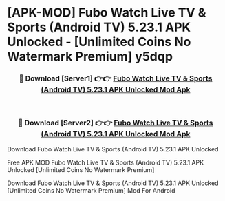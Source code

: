 # [APK-MOD] Fubo  Watch Live TV & Sports (Android TV) 5.23.1 APK Unlocked - [Unlimited Coins No Watermark Premium] y5dqp



<div align="center">
<h3>🔴 Download [Server1] 👉👉 <a href="https://momento.my/?title=Fubo__Watch_Live_TV_&_Sports_(Android_TV)_5.23.1_APK_Unlocked">Fubo  Watch Live TV & Sports (Android TV) 5.23.1 APK Unlocked Mod Apk</a></h3><br>

<h3>🔴 Download [Server2] 👉👉 <a href="https://momento.my/?title=Fubo__Watch_Live_TV_&_Sports_(Android_TV)_5.23.1_APK_Unlocked">Fubo  Watch Live TV & Sports (Android TV) 5.23.1 APK Unlocked Mod Apk</a></h3>
</div>



Download Fubo  Watch Live TV & Sports (Android TV) 5.23.1 APK Unlocked 

Free APK MOD Fubo  Watch Live TV & Sports (Android TV) 5.23.1 APK Unlocked [Unlimited Coins No Watermark Premium]

Download Fubo  Watch Live TV & Sports (Android TV) 5.23.1 APK Unlocked [Unlimited Coins No Watermark Premium] Mod For Android
